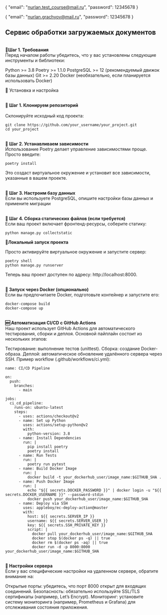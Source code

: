 {
    "email": "nurlan.test_course@mail.ru",
    "password": 12345678
}

{
    "email": "nurlan.grachyov@mail.ru",
    "password": 12345678
}

## Сервис обработки загружаемых документов
<br>__📌Шаг 1. Требования__<br>
Перед началом работы убедитесь, что у вас установлены следующие инструменты и библиотеки:

Python >= 3.8
Poetry >= 1.1.0
PostgreSQL >= 12 (рекомендуемый движок базы данных)
Git >= 2.20
Docker (необязательно, если планируется использовать Docker)

🔧 Установка и настройка

<br>__💾 Шаг 1. Клонируем репозиторий__<br>
<br>Склонируйте исходный код проекта:<br>
````
git clone https://github.com/your_username/your_project.git
cd your_project
````

<br>__📜 Шаг 2. Устанавливаем зависимости__<br>
Использование Poetry делает управление зависимостями проще. Просто введите:

```
poetry install
```
Это создаст виртуальное окружение и установит все зависимости, указанные в вашем проекте.

<br>__📖 Шаг 3. Настроим базу данных__<br>
Если вы используете PostgreSQL, опишите настройки базы данных и примените миграции

<br>__🔁 Шаг 4. Сборка статических файлов (если требуется)__<br>
Если ваш проект включает фронтенд-ресурсы, соберите статику:

````
python manage.py collectstatic
````

__🏃Локальный запуск проекта__

Просто активируйте виртуальное окружение и запустите сервер:
````
poetry shell
python manage.py runserver
````
Теперь ваш проект доступен по адресу: http://localhost:8000.

<br>__🚧 Запуск через Docker (опционально)__<br>
Если вы предпочитаете Docker, подготовьте контейнер и запустите его:

````
docker-compose build
docker-compose up
````
<br>__🆕 Автоматизация CI/CD с GitHub Actions__<br>
Наш проект использует GitHub Actions для автоматического тестирования, сборки и деплоя. Основной пайплайн состоит из нескольких этапов:

Тестирование: выполнение тестов (unittest).
Сборка: создание Docker-образа.
Деплой: автоматическое обновление удалённого сервера через SSH.
Пример workflow (.github/workflows/ci.yml):

````
name: CI/CD Pipeline

on:
  push:
    branches:
      - main

jobs:
  ci_cd_pipeline:
    runs-on: ubuntu-latest
    steps:
      - uses: actions/checkout@v2
      - name: Set up Python
        uses: actions/setup-python@v2
        with:
          python-version: 3.8
      - name: Install Dependencies
        run: |
          pip install poetry
          poetry install
      - name: Run Tests
        run: |
          poetry run pytest
      - name: Build Docker Image
        run: |
          docker build -t your_dockerhub_user/image_name:$GITHUB_SHA .
      - name: Push Docker Image
        run: |
          echo "${{ secrets.DOCKER_PASSWORD }}" | docker login -u "${{ secrets.DOCKER_USERNAME }}" --password-stdin
          docker push your_dockerhub_user/image_name:$GITHUB_SHA
      - name: Deploy via SSH
        uses: appleboy/ec-deploy-action@master
        with:
          host: ${{ secrets.SERVER_IP }}
          username: ${{ secrets.SERVER_USER }}
          key: ${{ secrets.SSH_PRIVATE_KEY }}
          script: |
            docker pull your_dockerhub_user/image_name:$GITHUB_SHA
            docker stop $(docker ps -q) || true
            docker rm $(docker ps -aq) || true
            docker run -d -p 8000:8000 your_dockerhub_user/image_name:$GITHUB_SHA
````
<br>__📌 Настройки сервера__<br>
Если у вас специфические настройки на удаленном сервере, обратите внимание на:

Открытые порты: убедитесь, что порт 8000 открыт для входящих соединений.
Безопасность: обязательно используйте SSL/TLS сертификаты (например, Let’s Encrypt).
Мониторинг: установите систему мониторинга (например, Prometheus и Grafana) для отслеживания состояния приложения.